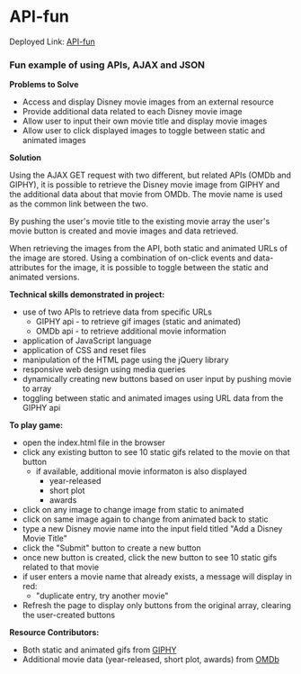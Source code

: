 # API-fun

Deployed Link: [API-fun](https://vwhope.github.io/API-fun/)

### Fun example of using APIs, AJAX and JSON

**Problems to Solve**
* Access and display Disney movie images from an external resource
* Provide additional data related to each Disney movie image
* Allow user to input their own movie title and display movie images
* Allow user to click displayed images to toggle between static and animated images

**Solution**

Using the AJAX GET request with two different, but related APIs (OMDb and GIPHY),
it is possible to retrieve the Disney movie image from GIPHY and the additional data about that movie from OMDb. The movie name is used as the common link between the two.

By pushing the user's movie title to the existing movie array the user's movie button is created and movie images and data retrieved.

When retrieving the images from the API, both static and animated URLs of the image are stored. Using a combination of on-click events and data- attributes for the image, it is possible to toggle between the static and animated versions.


**Technical skills demonstrated in project:**
* use of two APIs to retrieve data from specific URLs 
    * GIPHY api - to retrieve gif images (static and animated)
    * OMDb api - to retrieve additional movie information
* application of JavaScript language
* application of CSS and reset files
* manipulation of the HTML page using the jQuery library
* responsive web design using media queries
* dynamically creating new buttons based on user input by pushing movie to array
* toggling between static and animated images using URL data from the GIPHY api


**To play game:**
* open the index.html file in the browser
* click any existing button to see 10 static gifs related to the movie on that button
    *  if available, additional movie informaton is also displayed
        * year-released
        * short plot
        * awards
* click on any image to change image from static to animated
* click on same image again to change from animated back to static
* type a new Disney movie name into the input field titled "Add a Disney Movie Title"
* click the "Submit" button to create a new button
* once new button is created, click the new button to see 10 static gifs related to that movie
* if user enters a movie name that already exists, a message will display in red:
  * "duplicate entry, try another movie"
* Refresh the page to display only buttons from the original array, clearing the user-created buttons

**Resource Contributors:**
* Both static and animated gifs from [GIPHY](https://giphy.com/)
* Additional movie data (year-released, short plot, awards) from [OMDb](http://www.omdbapi.com)
